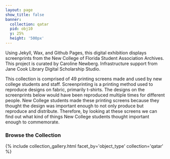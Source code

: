 ```yaml
---
layout: page
show_title: false
banner:
  collection: qatar
  pid: obj10
  y: 25%
  height: '500px'
---
```

Using Jekyll, Wax, and Github Pages, this digital exhibition displays screenprints from the New College of Florida Student Association Archives. This project is curated by Caroline Newberg. Infrastructure support from Jane Cook Library Digital Scholarship Studio.

This collection is comprised of 49 printing screens made and used by new college students and staff. Screenprinting is a printing method used to reproduce designs on fabric, primarily t-shirts. The designs on the screenprints below would have been reproduced multiple times for different people. New College students made these printing screens because they thought the design was important enough to not only produce but reproduce and distribute. Therefore, by looking at these screens we can find out what kind of things New College students thought important enough to commemorate. 


### Browse the Collection

{% include collection_gallery.html facet_by='object_type' collection='qatar' %}
